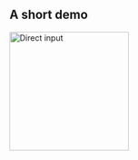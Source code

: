 ## A short demo

<img src="https://github.com/llama-0/SingleActivityMVP/blob/master/demo/single-activity-mvp-demo.gif" alt="Direct input" width="210"/>